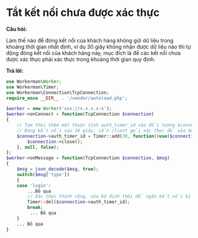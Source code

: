 # Tắt kết nối chưa được xác thực

**Câu hỏi:**

Làm thế nào để đóng kết nối của khách hàng không gửi dữ liệu trong khoảng thời gian nhất định, ví dụ 30 giây không nhận được dữ liệu nào thì tự động đóng kết nối của khách hàng này, mục đích là để các kết nối chưa được xác thực phải xác thực trong khoảng thời gian quy định.

**Trả lời:**

```php
use Workerman\Worker;
use Workerman\Timer;
use Workerman\Connection\TcpConnection;
require_once __DIR__ . '/vendor/autoload.php';

$worker = new Worker('xxx://x.x.x.x:x');
$worker->onConnect = function(TcpConnection $connection)
{
    // Tạm thời thêm một thuộc tính auth_timer_id vào đối tượng $connection để lưu id của bộ định thời
    // Đóng kết nối sau 30 giây, cần client gửi xác thực để xóa bộ định thời
    $connection->auth_timer_id = Timer::add(30, function()use($connection){
        $connection->close();
    }, null, false);
};
$worker->onMessage = function(TcpConnection $connection, $msg)
{
    $msg = json_decode($msg, true);
    switch($msg['type'])
    {
    case 'login':
        ...Bỏ qua
        // Xác thực thành công, xóa bộ định thời để ngăn kết nối bị đóng
        Timer::del($connection->auth_timer_id);
        break;
         ... Bỏ qua
    }
    ... Bỏ qua
}
```
